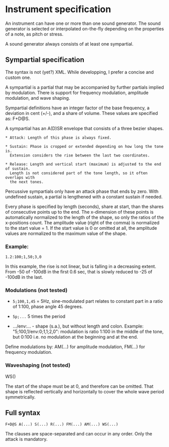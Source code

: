 Instrument specification
========================


An instrument can have one or more than one sound generator. The sound generator is selected
or interpolated on-the-fly depending on the properties of a note, as pitch or stress.

A sound generator always consists of at least one sympartial.

Sympartial specification
------------------------

The syntax is not (yet?) XML. While developping, I prefer a concise and custom one.

A sympartial is a partial that may be accompanied by further partials implied by
modulation. There is support for frequency modulation, amplitude modulation, and wave shaping.

Sympartial definitions have an integer factor of the base frequency, a deviation in cent (+/-),
and a share of volume. These values are specified as: F+D@S.

A sympartial has an A(D)SR envelope that consists of a three bezier shapes.

    * Attack: Length of this phase is always fixed.

    * Sustain: Phase is cropped or extended depending on how long the tone is.
      Extension considers the rise between the last two coordinates.

    * Release: Length and vertical start (maximum) is adjusted to the end of sustain.
      Length is not considered part of the tone length, so it often overlaps with
      the next tones.

Percussive sympartials only have an attack phase that ends by zero. With undefined sustain,
a partial is lengthened with a constant sustain if needed.

Every phase is specified by length (seconds), share at start, than the shares of consecutive
points up to the end. The x-dimension of these points is automatically normalized to the length
of the shape, so only the ratios of the x-positions count. The amplitude value (right of
the comma) is normalized to the start value = 1. If the start value is 0 or omitted at all,
the amplitude values are normalized to the maximum value of the shape.
 
### Example:

    1.2:100;1,50;3,0

In this example, the rise is not linear, but is falling in a decreasing extent. From -50 of -100dB
in the first 0.6 sec, that is slowly reduced to -25 of -100dB in the last.

### Modulations (not tested)

 - `5;100,1,45` = 5Hz, sine-modulated part relates to constant part in a ratio of 1:100,
   phase angle 45 degrees.

 - `5p;...` 5 times the period

 - .../env:... - shape (s.a.), but without length and colon. Example: "5;100,1/env:0;1,1;2,0":
   modulation is ratio 1:100 in the middle of the tone, but 0:100 i.e. no modulation at the
   beginning and at the end.

Define modulations by: AM(...) for amplitude modulation, FM(...) for frequency modulation.

### Waveshaping (not tested)

WS(<shape definition>)

The start of the shape must be at 0, and therefore can be omitted. That shape is reflected
vertically and horizontally to cover the whole wave period symmetrically.

## Full syntax

    F+D@S A(...) S(...) R(...) FM(...) AM(...) WS(...)

The clauses are space-separated and can occur in any order. Only the attack is mandatory.


